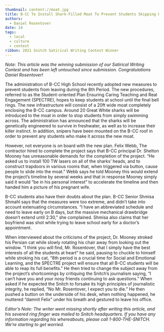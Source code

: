 ```yaml
---
thumbnail: content://moat.jpg
title: B-CC To Install Shark-Filled Moat To Prevent Students Skipping 8th Period
authors:
  - Daniel Rosentover
date: 14
tags:
  - local
  - culture
  - contest
ribbon: 2021 Snitch Satirical Writing Contest Winner
---
```


*Note: This article was the winning submission of our Satirical Writing Contest and has been left untouched since submission. Congratulations Daniel Rosentover!*

The administration of B-CC High School recently adopted new measures to prevent students from leaving during the 8th Period. The new procedures, referred to as the Student-oriented Plan Ensuring Caring Teaching and Real Engagement (SPECTRE), hopes to keep students at school until the final bell rings. The new infrastructure will consist of a 20ft wide moat completely enclosing the B-CC campus. Around 20 Great White sharks will be introduced to the moat in order to stop students from simply swimming across. The administration has announced that the sharks will be genetically engineered to survive in freshwater, as well as to increase their killer instinct. In addition, snipers have been mounted on the B-CC roof in order to prevent any students who make it across the new moat.

However, not everyone is on board with the new plan. Felix Webb, The contractor hired to complete the project says that B-CC principal Dr. Shelton Mooney has unreasonable demands for the completion of the project. “He asked us to install 100 TW lasers on all of the sharks’ heads, and to construct trapdoors in various rooms that, when triggered via button, cause people to slide into the moat.” Webb says he told Mooney this would extend the project’s timeline by several weeks and that in response Mooney simply said it would “be in his personal interest”  to accelerate the timeline and then handed him a picture of his pregnant wife.

B-CC students also have their doubts about the plan. B-CC Senior Shmisa Shmahl says that the measures were too extreme, and didn’t take into account extenuating circumstances. “I have an abbreviated schedule and need to leave early on B days, but the massive mechanical drawbridge doesn’t extend until 2:30,” she complained. Shmisa also claims that her boyfriend was shot while trying to leave school early for a doctor’s appointment.

When interviewed about the criticisms of the project, Dr. Mooney stroked his Persian cat while slowly rotating his chair away from looking out the window. “I think you will find, Mr. Rosentover, that I simply have the best interests of all the students at heart” he said, pausing to chuckle to himself while stroking his cat, “8th period is a crucial time for Social and Emotional Learning, and the SPECTRE project will ensure that all B-CC students will be able to reap its full benefits.” He then tried to change the subject away from the project’s shortcomings by critiquing the Snitch’s journalism saying, “I can’t have you and your nosy friends continuing to ask questions.” When asked if he expected the Snitch to forsake its high principles of journalistic integrity, he replied,  “No Mr. Rosentover, I expect you to die.” He then pushed a button on the underside of his desk, when nothing happened, he muttered “damnit Felix” under his breath and gestured to leave his office.

*Editor’s Note: The writer went missing shortly after writing this article, and his severed ring finger was mailed to Snitch headquarters. If you have any information regarding his whereabouts, please call 1-800-THE-SNITCH. We’re starting to get worried.*
